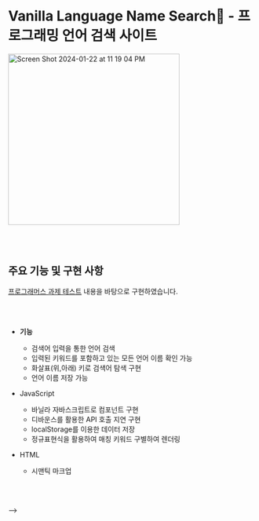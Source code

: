 # Vanilla Language Name Search🍦 - 프로그래밍 언어 검색 사이트



<img width="349" alt="Screen Shot 2024-01-22 at 11 19 04 PM" src="https://github.com/yerinra/vanilla-photo-search/assets/132549100/be666e0c-7374-4f20-885a-119d9e7b30fb">


<br></br>

## 주요 기능 및 구현 사항

[프로그래머스 과제 테스트](https://school.programmers.co.kr/skill_check_assignments/298) 내용을 바탕으로 구현하였습니다.

<br></br>
- **기능**
  - 검색어 입력을 통한 언어 검색
  - 입력된 키워드를 포함하고 있는 모든 언어 이름 확인 가능
  - 화살표(위,아래) 키로 검색어 탐색 구현
  - 언어 이름 저장 가능
 
- JavaScript 
  - 바닐라 자바스크립트로 컴포넌트 구현
  - 디바운스를 활용한 API 호출 지연 구현
  - localStorage를 이용한 데이터 저장
  - 정규표현식을 활용하여 매칭 키워드 구별하여 렌더링
- HTML
  - 시맨틱 마크업
 


<br></br>
<!--
## URL [바로가기](https://photo-search-vanilla.vercel.app/)
- 배포사이트 : https://photo-search-vanilla.vercel.app/
- 블로그 회고 : https://yalef.tistory.com/124


<br></br>
## 활용한 기술
- JavaScript
- HTML
- CSS
<br><br/>


<!-- 1. 프로젝트 개발 환경 설정하기
    참고 블로그 링크
    https://jinhyukoo.github.io/web/2021/06/20/프로젝트환경설정.html
 2. -->
-->
